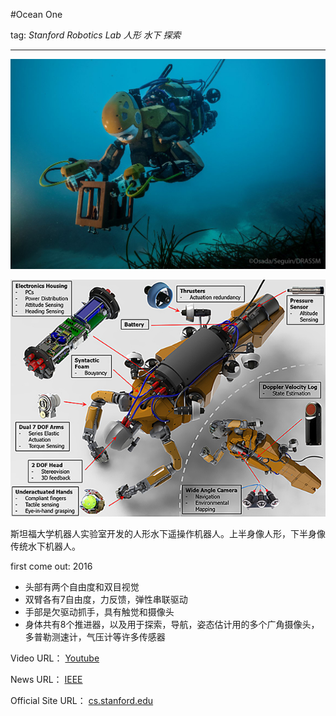 #Ocean One

 tag: *Stanford Robotics Lab* *人形* *水下* *探索*
 
 ---
![Ocean One](../meta/pic/Ocean-One.jpg)

![Ocean One 2](../meta/pic/Ocean-One-2.png)

斯坦福大学机器人实验室开发的人形水下遥操作机器人。上半身像人形，下半身像传统水下机器人。

first come out: 2016

- 头部有两个自由度和双目视觉
- 双臂各有7自由度，力反馈，弹性串联驱动
- 手部是欠驱动抓手，具有触觉和摄像头
- 身体共有8个推进器，以及用于探索，导航，姿态估计用的多个广角摄像头，多普勒测速计，气压计等许多传感器



Video URL：
[Youtube](https://www.youtube.com/watch?v=p1HmgP9l4VY)

News URL：
[IEEE](https://spectrum.ieee.org/automaton/robotics/humanoids/stanford-humanoid-submarine-robot)

Official Site URL：
[cs.stanford.edu](http://cs.stanford.edu/group/manips/ocean-one.html)
